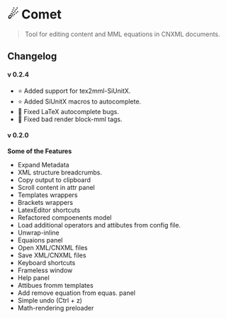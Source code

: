 ☄ Comet
=========================
> Tool for editing content and MML equations in CNXML documents.

## Changelog

#### v 0.2.4
- ⭐️ Added support for tex2mml-SiUnitX.
- ⭐️ Added SiUnitX macros to autocomplete.
- 🐛 Fixed LaTeX autocomplete bugs.
- 🐛 Fixed bad render block-mml tags.

#### v 0.2.0
**Some of the Features**
+ Expand Metadata
+ XML structure breadcrumbs.
+ Copy output to clipboard
+ Scroll content in attr panel
+ Templates wrappers
+ Brackets wrappers
+ LatexEditor shortcuts
+ Refactored compoenents model
+ Load additional operators and attibutes from config file.
+ Unwrap-inline
+ Equaions panel
+ Open XML/CNXML files
+ Save XML/CNXML files
+ Keyboard shortcuts
+ Frameless window
+ Help panel
+ Attibues fromm templates
+ Add remove equation from equas. panel
+ Simple undo (Ctrl + z)
+ Math-rendering preloader
